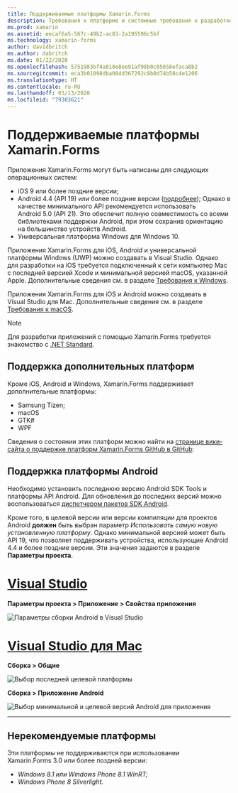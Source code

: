 ```yaml
---
title: Поддерживаемые платформы Xamarin.Forms
description: Требования к платформе и системные требования к разработке Xamarin.Forms.
ms.prod: xamarin
ms.assetid: eecaf6a5-567c-49b2-ac83-2a195596c5bf
ms.technology: xamarin-forms
author: davidbritch
ms.author: dabritch
ms.date: 01/22/2020
ms.openlocfilehash: 5751983bf4a818e8ee91af98b0c05658efaca8b2
ms.sourcegitcommit: eca3b01098dba004d367292c8b0d74b58c4e1206
ms.translationtype: HT
ms.contentlocale: ru-RU
ms.lasthandoff: 03/13/2020
ms.locfileid: "79303621"
---
```

# <a name="xamarinforms-supported-platforms"></a>Поддерживаемые платформы Xamarin.Forms

Приложения Xamarin.Forms могут быть написаны для следующих операционных систем:

- iOS 9 или более поздние версии;
- Android 4.4 (API 19) или более поздние версии ([подробнее](#android-platform-support)); Однако в качестве минимального API рекомендуется использовать Android 5.0 (API 21). Это обеспечит полную совместимость со всеми библиотеками поддержки Android, при этом сохранив ориентацию на большинство устройств Android.
- Универсальная платформа Windows для Windows 10.

Приложения Xamarin.Forms для iOS, Android и универсальной платформы Windows (UWP) можно создавать в Visual Studio. Однако для разработки на iOS требуется подключенный к сети компьютер Mac с последней версией Xcode и минимальной версией macOS, указанной Apple. Дополнительные сведения см. в разделе [Требования к Windows](~/cross-platform/get-started/requirements.md#windows-requirements).

Приложения Xamarin.Forms для iOS и Android можно создавать в Visual Studio для Mac. Дополнительные сведения см. в разделе [Требования к macOS](~/cross-platform/get-started/requirements.md#macos-requirements).

> [!NOTE]
> Для разработки приложений с помощью Xamarin.Forms требуется знакомство с [.NET Standard](~/cross-platform/app-fundamentals/net-standard.md).

## <a name="additional-platform-support"></a>Поддержка дополнительных платформ

Кроме iOS, Android и Windows, Xamarin.Forms поддерживает дополнительные платформы:

- Samsung Tizen;
- macOS
- GTK#
- WPF

Сведения о состоянии этих платформ можно найти на [странице вики-сайта о поддержке платформ Xamarin.Forms GitHub в GitHub](https://github.com/xamarin/Xamarin.Forms/wiki/Platform-Support):

## <a name="android-platform-support"></a>Поддержка платформы Android

Необходимо установить последнюю версию Android SDK Tools и платформы API Android. Для обновления до последних версий можно воспользоваться [диспетчером пакетов SDK Android](~/android/get-started/installation/android-sdk.md).

Кроме того, в целевой версии или версии компиляции для проектов Android **должен** быть выбран параметр *Использовать самую новую установленную платформу*. Однако минимальной версией может быть API 19, что позволяет поддерживать устройства, использующие Android 4.4 и более поздние версии. Эти значения задаются в разделе **Параметры проекта**.

# <a name="visual-studio"></a>[Visual Studio](#tab/windows)

**Параметры проекта > Приложение > Свойства приложения**

![Параметры сборки Android в Visual Studio](requirements-images/options-android-vs-sml.png)

# <a name="visual-studio-for-mac"></a>[Visual Studio для Mac](#tab/macos)

**Сборка > Общие**

![Выбор последней целевой платформы](requirements-images/options-general-sml.png)

**Сборка > Приложение Android**

![Выбор минимальной и целевой версий Android для приложения](requirements-images/options-android-sml.png)

-----

## <a name="deprecated-platforms"></a>Нерекомендуемые платформы

Эти платформы не поддерживаются при использовании Xamarin.Forms 3.0 или более поздней версии:

- *Windows 8.1 или Windows Phone 8.1 WinRT;*
- *Windows Phone 8 Silverlight.*

